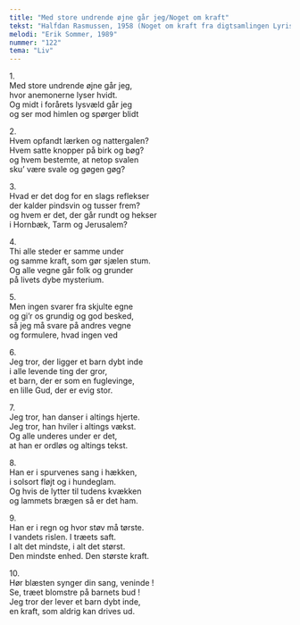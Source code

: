 ```yaml
---
title: "Med store undrende øjne går jeg/Noget om kraft"
tekst: "Halfdan Rasmussen, 1958 (Noget om kraft fra digtsamlingen Lyriske installationer)"
melodi: "Erik Sommer, 1989"
nummer: "122"
tema: "Liv"
---
```

1\.\
Med store undrende øjne går jeg,<br>
hvor anemonerne lyser hvidt.<br>
Og midt i forårets lysvæld går jeg<br>
og ser mod himlen og spørger blidt<br>

2\.\
Hvem opfandt lærken og nattergalen?<br>
Hvem satte knopper på birk og bøg?<br>
og hvem bestemte, at netop svalen<br>
sku’ være svale og gøgen gøg?<br>

3\.\
Hvad er det dog for en slags reflekser<br>
der kalder pindsvin og tusser frem?<br>
og hvem er det, der går rundt og hekser<br>
i Hornbæk, Tarm og Jerusalem?<br>

4\.\
Thi alle steder er samme under<br>
og samme kraft, som gør sjælen stum.<br>
Og alle vegne går folk og grunder<br>
på livets dybe mysterium.<br>

5\.\
Men ingen svarer fra skjulte egne<br>
og gi’r os grundig og god besked,<br>
så jeg må svare på andres vegne<br>
og formulere, hvad ingen ved<br>

6\.\
Jeg tror, der ligger et barn dybt inde<br>
i alle levende ting der gror,<br>
et barn, der er som en fuglevinge,<br>
en lille Gud, der er evig stor.<br>

7\.\
Jeg tror, han danser i altings hjerte.<br>
Jeg tror, han hviler i altings vækst.<br>
Og alle underes under er det,<br>
at han er ordløs og altings tekst.<br>

8\.\
Han er i spurvenes sang i hækken,<br>
i solsort fløjt og i hundeglam.<br>
Og hvis de lytter til tudens kvækken<br>
og lammets brægen så er det ham.<br>

9\.\
Han er i regn og hvor støv må tørste.<br>
I vandets rislen. I træets saft.<br>
I alt det mindste, i alt det størst.<br>
Den mindste enhed. Den største kraft.<br>

10\.\
Hør blæsten synger din sang, veninde !<br>
Se, træet blomstre på barnets bud !<br>
Jeg tror der lever et barn dybt inde,<br>
en kraft, som aldrig kan drives ud.<br>
